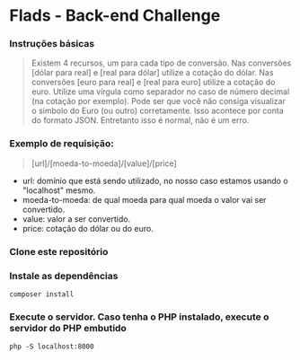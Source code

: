 # Flads - Back-end Challenge

### Instruções básicas
> Existem 4 recursos, um para cada tipo de conversão.
> Nas conversões [dólar para real] e [real para dólar] utilize a cotação do dólar.
> Nas conversões [euro para real] e [real para euro] utilize a cotação do euro.
> Utilize uma vírgula como separador no caso de número decimal (na cotação por exemplo).
> Pode ser que você não consiga visualizar o símbolo do Euro (ou outro) corretamente. Isso acontece por conta do formato JSON. Entretanto isso é normal, não é um erro.

### Exemplo de requisição:
> [url]/[moeda-to-moeda]/[value]/[price]
- url: domínio que está sendo utilizado, no nosso caso estamos usando o "localhost" mesmo.
- moeda-to-moeda: de qual moeda para qual moeda o valor vai ser convertido.
- value: valor a ser convertido.
- price: cotação do dólar ou do euro.

### Clone este repositório

### Instale as dependências
```
composer install
```
### Execute o servidor. Caso tenha o PHP instalado, execute o servidor do PHP embutido
```
php -S localhost:8000
```